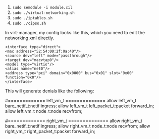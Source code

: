 1. `sudo semodule -i module.cil`
2. `sudo ./virtual-networking.sh`
3. `sudo ./iptables.sh`
4. `sudo ./cipso.sh`

In virt-manager, my config looks like this, which you need to edit the networking xml directly.

`<interface type="direct">`  
  `<mac address="52:54:00:2f:0a:40"/>`  
  `<source dev="left" mode="passthrough"/>`  
  `<target dev="macvtap0"/>`  
  `<model type="virtio"/>`  
  `<alias name="net0"/>`  
  `<address type="pci" domain="0x0000" bus="0x01" slot="0x00" function="0x0"/>`  
`</interface>`  

This will generate denials like the following:

#============= left_vm_t ==============
allow left_vm_t bare_netif_t:netif ingress;
allow left_vm_t left_packet_t:packet forward_in;
allow left_vm_t node_t:node recvfrom;

#============= right_vm_t ==============
allow right_vm_t bare_netif_t:netif ingress;
allow right_vm_t node_t:node recvfrom;
allow right_vm_t right_packet_t:packet forward_in;

